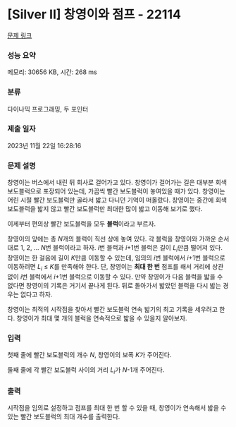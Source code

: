 # [Silver II] 창영이와 점프 - 22114 

[문제 링크](https://www.acmicpc.net/problem/22114) 

### 성능 요약

메모리: 30656 KB, 시간: 268 ms

### 분류

다이나믹 프로그래밍, 두 포인터

### 제출 일자

2023년 11월 22일 16:28:16

### 문제 설명

<p>창영이는 버스에서 내린 뒤 회사로 걸어가고 있다. 창영이가 걸어가는 길은 대부분 회색 보도블럭으로 포장되어 있는데, 가끔씩 빨간 보도블럭이 놓여있을 때가 있다. 창영이는 어린 시절 빨간 보도블럭만 골라서 밟고 다니던 기억이 떠올랐다. 창영이는 중간에 회색 보도블럭을 밟지 않고 빨간 보도블럭만 최대한 많이 밟고 이동해 보기로 했다.</p>

<p>이제부터 편의상 빨간 보도블럭을 모두 <strong>블럭</strong>이라고 부르자.</p>

<p>창영이의 앞에는 총 <em>N</em>개의 블럭이 직선 상에 놓여 있다. 각 블럭을 창영이와 가까운 순서대로 1, 2, ... <em>N</em>번 블럭이라고 하자. <em>i</em>번 블럭과 <em>i</em>+1번 블럭은 길이 <em>L<sub>i</sub></em>만큼 떨어져 있다. 창영이는 한 걸음에 길이 <em>K</em>만큼 이동할 수 있는데, 임의의 <em>i</em>번 블럭에서 <em>i</em>+1번 블럭으로 이동하려면 <em>L<sub>i</sub></em> ≤ <em>K</em>를 만족해야 한다. 단, 창영이는 <strong>최대 한 번</strong> 점프를 해서 거리에 상관 없이 <em>i</em>번 블럭에서 <em>i</em>+1번 블럭으로 이동할 수 있다. 만약 창영이가 다음 블럭을 밟을 수 없다면 창영이의 기록은 거기서 끝나게 된다. 뒤로 돌아가서 밟았던 블럭을 다시 밟는 경우는 없다고 하자.</p>

<p>창영이는 최적의 시작점을 찾아서 빨간 보도블럭 연속 밟기의 최고 기록을 세우려고 한다. 창영이가 최대 몇 개의 블럭을 연속적으로 밟을 수 있을지 알아보자.</p>

### 입력 

 <p>첫째 줄에 빨간 보도블럭의 개수 <em>N</em>, 창영이의 보폭 <em>K</em>가 주어진다.</p>

<p>둘째 줄에 각 빨간 보도블럭 사이의 거리 <em>L<sub>i</sub></em>가 <em>N</em>-1개 주어진다.</p>

### 출력 

 <p>시작점을 임의로 설정하고 점프를 최대 한 번 할 수 있을 때, 창영이가 연속해서 밟을 수 있는 빨간 보도블럭의 최대 개수를 출력한다.</p>

